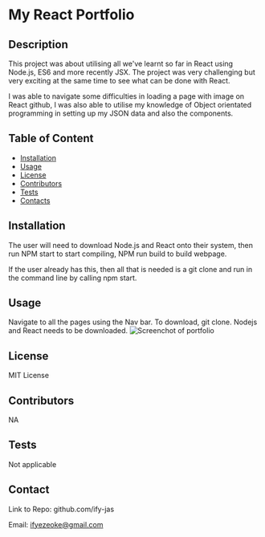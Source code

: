 # My React Portfolio

 ## Description
  This project was about utilising all we've learnt so far in React using Node.js, ES6 and more recently JSX. The project was very challenging but very exciting at the same time to see what can be done with React.

  I was able to navigate some difficulties in loading a page with image on React github, I was also able to utilise my knowledge of Object orientated programming in setting up my JSON data and also the components.

  ## Table of Content
  * [Installation](#Installation)
  * [Usage](#Usage)
  * [License](#License)
  * [Contributors](#Contributors)
  * [Tests](#Tests)
  * [Contacts](#Contacts)
  
  

  
  ## Installation
  The user will need to download Node.js and React onto their system, then run NPM start to start compiling, NPM run build to build webpage.

  If the user already has this, then all that is needed is a git clone and run in the command line by calling npm start.


  
  ## Usage
  Navigate to all the pages using the Nav bar.
  To download, git clone.
  Nodejs and React needs to be downloaded.
    ![Screenchot of portfolio](../../../Pictures/Screenshots/Screenshot%20(36).png)

  ## License
  MIT License

  
  ## Contributors
  NA

  
  ## Tests
  Not applicable

  
  ## Contact
  Link to Repo: github.com/ify-jas

  Email: ifyezeoke@gmail.com
